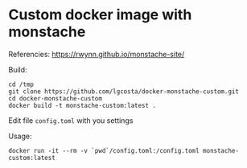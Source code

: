# Custom docker image with monstache

Referencies: https://rwynn.github.io/monstache-site/

Build:
```
cd /tmp
git clone https://github.com/lgcosta/docker-monstache-custom.git
cd docker-monstache-custom
docker build -t monstache-custom:latest .
```

Edit file `config.toml` with you settings

Usage:
```
docker run -it --rm -v `pwd`/config.toml:/config.toml monstache-custom:latest
```

